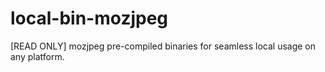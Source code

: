 # local-bin-mozjpeg
[READ ONLY] mozjpeg pre-compiled binaries for seamless local usage on any platform.
